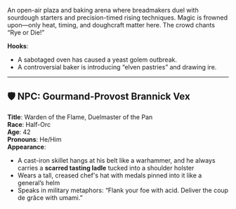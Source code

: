 An open-air plaza and baking arena where breadmakers duel with sourdough starters and precision-timed rising techniques. Magic is frowned upon—only heat, timing, and doughcraft matter here. The crowd chants “Rye or Die!”

**Hooks**:
- A sabotaged oven has caused a yeast golem outbreak.
- A controversial baker is introducing “elven pastries” and drawing ire.

---

## 🛡️ NPC: Gourmand-Provost Brannick Vex

**Title**: Warden of the Flame, Duelmaster of the Pan  
**Race**: Half-Orc  
**Age**: 42  
**Pronouns**: He/Him  
**Appearance**:

- A cast-iron skillet hangs at his belt like a warhammer, and he always carries a **scarred tasting ladle** tucked into a shoulder holster
- Wears a tall, creased chef's hat with medals pinned into it like a general’s helm
- Speaks in military metaphors: “Flank your foe with acid. Deliver the coup de grâce with umami.”

